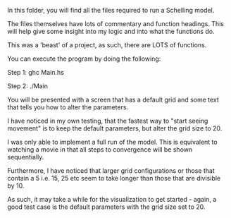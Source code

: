 In this folder, you will find all the files required to run a Schelling model.

The files themselves have lots of commentary and function headings. This will help give some insight into my logic and into what the functions do.

This was a 'beast' of a project, as such, there are LOTS of functions.

You can execute the program by doing the following:

Step 1: ghc Main.hs

Step 2: ./Main

You will be presented with a screen that has a default grid and some text that tells you how to alter the parameters.

I have noticed in my own testing, that the fastest way to "start seeing movement" is to keep the default parameters, but alter the grid size to 20.

I was only able to implement a full run of the model. This is equivalent to watching a movie in that all steps to convergence will be shown sequentially.

Furthermore, I have noticed that larger grid configurations or those that contain a 5 i.e. 15, 25 etc seem to take longer than those that are divisible by 10.

As such, it may take a while for the visualization to get started - again, a good test case is the default parameters with the grid size set to 20.
